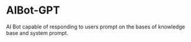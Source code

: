 # AIBot-GPT

AI Bot capable of responding to users prompt on the bases of knowledge base and system prompt.